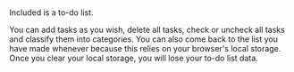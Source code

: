 # 

Included is a to-do list.

You can add tasks as you wish, delete all tasks, check or uncheck all tasks and classify them into categories. 
You can also come back to the list you have made whenever because this relies on your browser's local storage. Once you clear your local storage, you will lose your to-do list data.